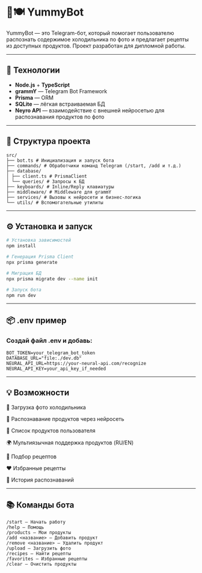 # 🧠🍽️ YummyBot

YummyBot — это Telegram-бот, который помогает пользователю распознать содержимое холодильника по фото и предлагает рецепты из доступных продуктов. Проект разработан для дипломной работы.

---

## 🚀 Технологии

- **Node.js** + **TypeScript**
- **grammY** — Telegram Bot Framework
- **Prisma** — ORM
- **SQLite** — лёгкая встраиваемая БД
- **Neyro API** — взаимодействие с внешней нейросетью для распознавания продуктов по фото

---

## 📁 Структура проекта
```
src/
├── bot.ts # Инициализация и запуск бота
├── commands/ # Обработчики команд Telegram (/start, /add и т.д.)
├── database/
│ ├── client.ts # PrismaClient
│ └── queries/ # Запросы к БД
├── keyboards/ # Inline/Reply клавиатуры
├── middleware/ # Middleware для grammY
├── services/ # Вызовы к нейросети и бизнес-логика
└── utils/ # Вспомогательные утилиты
```

---

## ⚙️ Установка и запуск

```bash
# Установка зависимостей
npm install
```
```bash
# Генерация Prisma Client
npx prisma generate
```
```bash
# Миграция БД
npx prisma migrate dev --name init
```
```bash
# Запуск бота
npm run dev
```
---
## 📦 .env пример
### Создай файл .env и добавь:
```
BOT_TOKEN=your_telegram_bot_token
DATABASE_URL="file:./dev.db"
NEURAL_API_URL=https://your-neural-api.com/recognize
NEURAL_API_KEY=your_api_key_if_needed
```
---
## 💡 Возможности
📸 Загрузка фото холодильника

🤖 Распознавание продуктов через нейросеть

📝 Список продуктов пользователя

🌍 Мультиязычная поддержка продуктов (RU/EN)

🍳 Подбор рецептов

❤️ Избранные рецепты

🧊 История распознаваний

---

## 📚 Команды бота
```
/start — Начать работу
/help — Помощь
/products — Мои продукты
/add <название> — Добавить продукт
/remove <название> — Удалить продукт
/upload — Загрузить фото
/recipes — Найти рецепты
/favorites — Избранные рецепты
/clear — Очистить продукты
```


